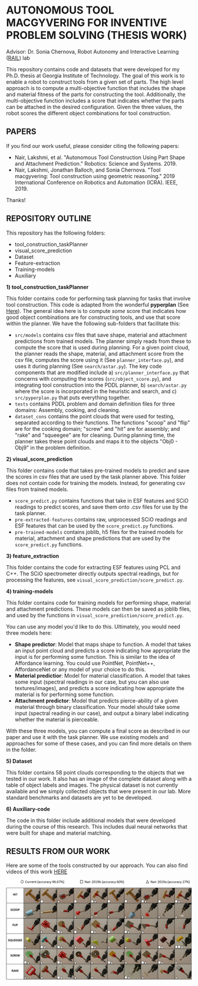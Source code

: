 # AUTONOMOUS TOOL MACGYVERING FOR INVENTIVE PROBLEM SOLVING (THESIS WORK)

Advisor: Dr. Sonia Chernova, Robot Autonomy and Interactive Learning ([RAIL](http://rail.gatech.edu/)) lab

This repository contains code and datasets that were developed for my Ph.D. thesis at Georgia Institute of Technology. The goal of this work is to enable a robot to construct tools from a given set of parts. The high level approach is to compute a multi-objective function that includes the shape and material fitness of the parts for constructing the tool. Additionally, the multi-objective function includes a score that indicates whether the parts can be attached in the desired configuration. Given the three values, the robot scores the different object combinations for tool construction. 

## PAPERS

If you find our work useful, please consider citing the following papers:

- Nair, Lakshmi, et al. "Autonomous Tool Construction Using Part Shape and Attachment Prediction." Robotics: Science and Systems. 2019.
- Nair, Lakshmi, Jonathan Balloch, and Sonia Chernova. "Tool macgyvering: Tool construction using geometric reasoning." 2019 International Conference on Robotics and Automation (ICRA). IEEE, 2019.

Thanks!

## REPOSITORY OUTLINE

This repository has the following folders:
- tool_construction_taskPlanner
- visual_score_prediction
- Dataset
- Feature-extraction
- Training-models
- Auxiliary 

**1) tool_construction_taskPlanner**

This folder contains code for performing task planning for tasks that involve tool construction. This code is adapted from the wonderful **pyperplan** (See [Here](https://github.com/aibasel/pyperplan)). The general idea here is to compute *some* score that indicates how good object combinations are for constructing tools, and use that score within the planner. We have the following sub-folders that facilitate this:
- `src/models` contains csv files that save shape, material and attachment predictions from trained models. The planner simply reads from these to compute the score that is used during planning. For a given point cloud, the planner reads the shape, material, and attachment score from the csv file, computes the score using it (See `planner_interface.py`), and uses it during planning (See `search/astar.py`). The key code components that are modified include a) `src/planner_interface.py` that concerns with computing the scores (`src/object_score.py`), and integrating tool construction into the PDDL planner, b) `search/astar.py` where the score is incorporated in the heuristic and search, and c) `src/pyperplan.py` that puts everything together. 
- `tests` contains PDDL problem and domain definition files for three domains: Assembly, cooking, and cleaning.
- `dataset_cons` contains the point clouds that were used for testing, separated according to their functions. The functions "scoop" and "flip" are for the cooking domain; "screw" and "hit" are for assembly; and "rake" and "squeegee" are for cleaning. During planning time, the planner takes these point clouds and maps it to the objects "Obj0 - Obj9" in the problem definition. 

**2) visual_score_prediction**

This folder contains code that takes pre-trained models to predict and save the scores in csv files that are used by the task planner above. This folder does not contain code for training the models. Instead, for generating csv files from trained models.
- `score_predict.py` contains functions that take in ESF features and SCiO readings to predict scores, and save them onto .csv files for use by the task planner.
- `pre-extracted-features` contains raw, unprocessed SCiO readings and ESF features that can be used by the `score_predict.py` functions.
- `pre-trained-models` contains joblib, h5 files for the trained models for material, attachment and shape predictions that are used by the `score_predict.py` functions.

**3) feature_extraction**

This folder contains the code for extracting ESF features using PCL and C++. The SCiO spectrometer directly outputs spectral readings, but for processing the features, see `visual_score_prediction/score_predict.py`.

**4) training-models**

This folder contains code for training models for performing shape, material and attachment predictions. These models can then be saved as joblib files, and used by the functions in `visual_score_prediction/score_predict.py`.

You can use any model you'd like to do this. Ultimately, you would need three models here:
- **Shape predictor**: Model that maps shape to function. A model that takes an input point cloud and predicts a score indicating how appropriate the input is for performing some function. This is similar to the idea of Affordance learning. You could use PointNet, PointNet++, AffordanceNet or any model of your choice to do this. 
- **Material predictior**: Model for material classification. A model that takes some input (spectral readings in our case, but you can also use textures/images), and predicts a score indicating how appropriate the material is for performing some function. 
- **Attachment predictor**: Model that predicts pierce-ability of a given material through binary classification. Your model should take some input (spectral reading in our case), and output a binary label indicating whether the material is pierceable. 

With these three models, you can compute a final score as described in our paper and use it with the task planner. We use existing models and approaches for some of these cases, and you can find more details on them in the folder.

**5) Dataset**

This folder contains 58 point clouds corresponding to the objects that we tested in our work. It also has an image of the complete dataset along with a table of object labels and images. The physical dataset is not currently available and we simply collected objects that were present in our lab. More standard benchmarks and datasets are yet to be developed. 

**6) Auxiliary-code**

The code in this folder include additional models that were developed during the course of this research. This includes dual neural networks that were built for shape and material matching. 
 
 
## RESULTS FROM OUR WORK

Here are some of the tools constructed by our approach. You can also find videos of this work [HERE](https://www.youtube.com/watch?v=1XhS3Ljduts&t)

![Tools constructed by our work](tool_collage.png)
